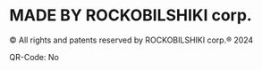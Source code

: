 # MADE BY ROCKOBILSHIKI corp.

© All rights and patents reserved by ROCKOBILSHIKI corp.® 2024

QR-Code: No
